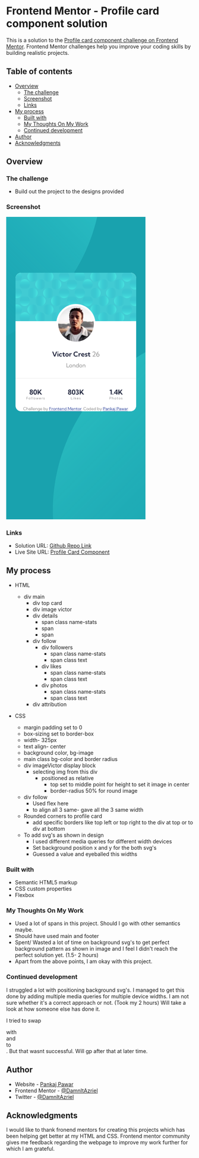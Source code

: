 # Frontend Mentor - Profile card component solution

This is a solution to the [Profile card component challenge on Frontend Mentor](https://www.frontendmentor.io/challenges/profile-card-component-cfArpWshJ). Frontend Mentor challenges help you improve your coding skills by building realistic projects. 

## Table of contents

- [Overview](#overview)
  - [The challenge](#the-challenge)
  - [Screenshot](#screenshot)
  - [Links](#links)
- [My process](#my-process)
  - [Built with](#built-with)
  - [My Thoughts On My Work](#my-thoughts-on-my-work)
  - [Continued development](#continued-development)
- [Author](#author)
- [Acknowledgments](#acknowledgments)

## Overview

### The challenge

- Build out the project to the designs provided

### Screenshot
[](./frontend-mentor-profile-card-component-desktop.png)
![](./frontend-mentor-profile-card-component-mobile.png)

### Links

- Solution URL: [Github Repo Link](https://github.com/DamnItAzriel/profile-card-component)
- Live Site URL: [Profile Card Component](https://profile-card-component-taupe-one.vercel.app/)

## My process
- HTML
  - div main
    - div top card
    - div image victor
    - div details
      - span class name-stats
      - span
      - span
    - div follow
      - div followers
        - span class name-stats
        - span class text
      - div likes
        - span class name-stats
        - span class text
      - div photos
        - span class name-stats
        - span class text
    - div attribution

- CSS
  - margin padding set to 0
  - box-sizing set to border-box
  - width- 325px
  - text align- center
  - background color, bg-image
  - main class bg-color and border radius
  - div imageVictor display block
    - selecting img from this div
      - positioned as relative
        - top set to middle point for height to set it image in center
        - border-radius 50% for round image
  - div follow
    - Used flex here
    - to align all 3 same- gave all the 3 same width
  - Rounded corners to profile card
    - add specific borders like top left or top right to the div at top or to div at bottom
  - To add svg's as shown in design
    - I used different media queries for different width devices
    - Set background position x and y for the both svg's
    - Guessed a value and eyeballed this widths  

### Built with

- Semantic HTML5 markup
- CSS custom properties
- Flexbox

### My Thoughts On My Work
- Used a lot of spans in this project. Should I go with other semantics maybe.
- Should have used main and footer
- Spent/ Wasted a lot of time on background svg's to get perfect background pattern as shown in image and I feel I didn't reach the perfect solution yet. (1.5- 2 hours)
- Apart from the above points, I am okay with this project.

### Continued development

I struggled a lot with positioning background svg's. I managed to get this done by adding multiple media queries for multiple device widths. I am not sure whether it's a correct approach or not. (Took my 2 hours)
Will take a look at how someone else has done it.

I tried to swap <div class="main"> with <main> and <div class="attribution"> to <footer>. But that wasnt successful. Will gp after that at later time.

## Author

- Website - [Pankaj Pawar](https://www.twitter.com/DamnItAzriel)
- Frontend Mentor - [@DamnItAzriel](https://www.frontendmentor.io/profile/DamnItAzriel)
- Twitter - [@DamnItAzriel](https://www.twitter.com/DamnItAzriel)

## Acknowledgments

I would like to thank fronend mentors for creating this projects which has been helping get better at my HTML and CSS. Frontend mentor community gives me feedback regarding the webpage to improve my work further for which I am grateful.
